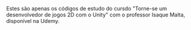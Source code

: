 Estes são apenas os códigos de estudo do cursdo "Torne-se um desenvolvedor de jogos 2D com o Unity" com o professor Isaque Malta, disponível na Udemy.
